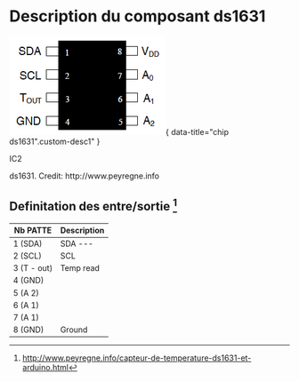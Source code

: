 # Description du composant ds1631

![ds1631](../../images/DS1631-diagram.png){ data-title="chip ds1631".custom-desc1" }

<div class="glightbox-desc custom-desc1">
  <p> IC2</p>
</div>
<figcaption>ds1631. Credit: http://www.peyregne.info</figcaption>
</figure>


## Definitation des entre/sortie [^1]

| Nb PATTE | Description |
| -------------------- | ----------- |
|1 (SDA) | SDA --- |
|2 (SCL) | SCL|
|3 (T - out)| Temp read|
|4 (GND)||
|5 (A 2)||
|6 (A 1)||
|7 (A 1)||
|8 (GND)| Ground|

[^1]: http://www.peyregne.info/capteur-de-temperature-ds1631-et-arduino.html
